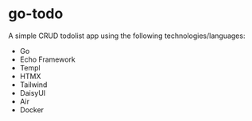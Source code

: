 # go-todo

A simple CRUD todolist app using the following technologies/languages:

- Go
- Echo Framework
- Templ
- HTMX
- Tailwind
- DaisyUI
- Air
- Docker